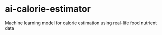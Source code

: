 # ai-calorie-estimator
Machine learning model for calorie estimation using real-life food nutrient data
